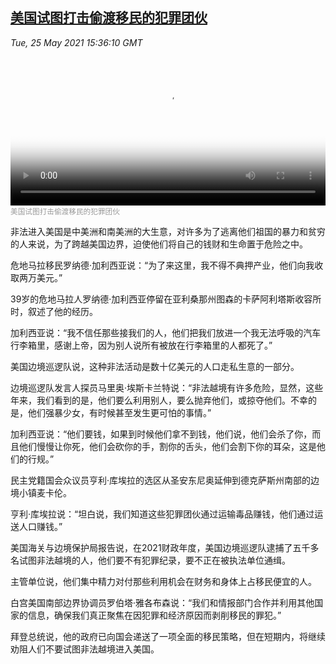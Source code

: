 <!--1621961942000-->
[美国试图打击偷渡移民的犯罪团伙](https://www.voachinese.com/a/human-trade-at-the-border-20210524/5902831.html)
------

<div><i>Tue, 25 May 2021 15:36:10 GMT</i></div><video poster="https://images.weserv.nl?url=gdb.voanews.com/2b5d50bf-d9fd-48e7-aaa6-43e5765637ad_tv_r1_s_w900.jpg" src="https://av.voanews.com/Videoroot/Pangeavideo/2021/05/2/2b/2b5d50bf-d9fd-48e7-aaa6-43e5765637ad_240p.mp4" style="width:100%" controls></video><div><small style="color: #999;">美国试图打击偷渡移民的犯罪团伙</small></div><p>非法进入美国是中美洲和南美洲的大生意，对许多为了逃离他们祖国的暴力和贫穷的人来说，为了跨越美国边界，迫使他们将自己的钱财和生命置于危险之中。</p><p>危地马拉移民罗纳德·加利西亚说：“为了来这里，我不得不典押产业，他们向我收取两万美元。”</p><p>39岁的危地马拉人罗纳德·加利西亚停留在亚利桑那州图森的卡萨阿利塔斯收容所时，叙述了他的经历。</p><p>加利西亚说：“我不信任那些接我们的人，他们把我们放进一个我无法呼吸的汽车行李箱里，感谢上帝，因为别人说所有被放在行李箱里的人都死了。”</p><p>美国边境巡逻队说，这种非法活动是数十亿美元的人口走私生意的一部分。 </p><p>边境巡逻队发言人探员马里奥·埃斯卡兰特说：“非法越境有许多危险，显然，这些年来，我们看到的是，他们要么利用别人，要么抛弃他们，或掠夺他们。不幸的是，他们强暴少女，有时候甚至发生更可怕的事情。”</p><p>加利西亚说：“他们要钱，如果到时候他们拿不到钱，他们说，他们会杀了你，而且他们慢慢让你死，他们会砍你的手，割你的舌头，他们会割下你的耳朵，这是他们的行规。”</p><p>民主党籍国会众议员亨利·库埃拉的选区从圣安东尼奥延伸到德克萨斯州南部的边境小镇麦卡伦。</p><p>亨利·库埃拉说：“坦白说，我们知道这些犯罪团伙通过运输毒品赚钱，他们通过运送人口赚钱。”</p><p>美国海关与边境保护局报告说，在2021财政年度，美国边境巡逻队逮捕了五千多名试图非法越境的人，他们要不有犯罪纪录，要不正在被执法单位通缉。</p><p>主管单位说，他们集中精力对付那些利用机会在财务和身体上占移民便宜的人。</p><p>白宫美国南部边界协调员罗伯塔·雅各布森说：“我们和情报部门合作并利用其他国家的信息，确保我们真正聚焦在因犯罪和经济原因而剥削移民的罪犯。”</p><p>拜登总统说，他的政府已向国会递送了一项全面的移民策略，但在短期内，将继续劝阻人们不要试图非法越境进入美国。</p>
